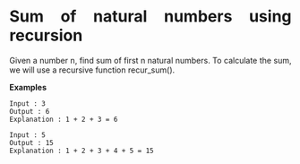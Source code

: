 <div align="justify">

# Sum of natural numbers using recursion

Given a number n, find sum of first n natural numbers. To calculate the sum, we will use a recursive function recur_sum().

__Examples__

```
Input : 3
Output : 6
Explanation : 1 + 2 + 3 = 6

Input : 5
Output : 15
Explanation : 1 + 2 + 3 + 4 + 5 = 15
```

</div>